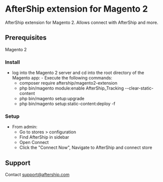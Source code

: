 # AfterShip extension for Magento 2

AfterShip extension for Magento 2. Allows connect with AfterShip and more.

## Prerequisites

Magento 2

### Install

  -  log into the Magento 2 server and cd into the root directory of the Magento app:
    -  Execute the following commands:
      - composer require aftership/magento2-extension
      - php bin/magento module:enable AfterShip_Tracking --clear-static-content
      - php bin/magento setup:upgrade
      - php bin/magento setup:static-content:deploy -f

### Setup
  - From admin:
    - Go to stores > configuration
    - Find AfterShip in sidebar
    - Open Connect
    - Click the "Connect Now", Navigate to AfterShip and connect store

## Support

Contact support@aftership.com

